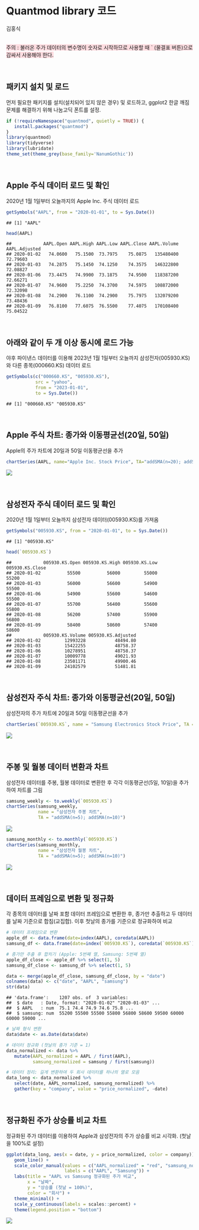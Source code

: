 Quantmod library 코드
================
김홍식

<br> <span style="background-color: #ffdce0"> 주의 : 불러온 주가
데이터의 변수명이 숫자로 시작하므로 사용할 때 \` (물결표 버튼)으로
감싸서 사용해야 한다. </span>

<br>

## 패키지 설치 및 로드

먼저 필요한 패키지를 설치(설치되어 있지 않은 경우) 및 로드하고, ggplot2
한글 깨짐 문제를 해결하기 위해 나눔고딕 폰트를 설정.

``` r
if (!requireNamespace("quantmod", quietly = TRUE)) {
   install.packages("quantmod")
}
library(quantmod)
library(tidyverse)
library(lubridate)
theme_set(theme_grey(base_family='NanumGothic'))
```

<br>

## Apple 주식 데이터 로드 및 확인

2020년 1월 1일부터 오늘까지의 Apple Inc. 주식 데이터 로드

``` r
getSymbols("AAPL", from = "2020-01-01", to = Sys.Date())
```

    ## [1] "AAPL"

``` r
head(AAPL)
```

    ##            AAPL.Open AAPL.High AAPL.Low AAPL.Close AAPL.Volume AAPL.Adjusted
    ## 2020-01-02   74.0600   75.1500  73.7975    75.0875   135480400      72.79603
    ## 2020-01-03   74.2875   75.1450  74.1250    74.3575   146322800      72.08827
    ## 2020-01-06   73.4475   74.9900  73.1875    74.9500   118387200      72.66271
    ## 2020-01-07   74.9600   75.2250  74.3700    74.5975   108872000      72.32098
    ## 2020-01-08   74.2900   76.1100  74.2900    75.7975   132079200      73.48436
    ## 2020-01-09   76.8100   77.6075  76.5500    77.4075   170108400      75.04522

<br>

## 아래와 같이 두 개 이상 동시에 로드 가능

야후 파이낸스 데이터를 이용해 2023년 1월 1일부터 오늘까지
삼성전자(005930.KS)와 다른 종목(000660.KS) 데이터 로드

``` r
getSymbols(c("000660.KS", "005930.KS"), 
           src = "yahoo", 
           from = "2023-01-01", 
           to = Sys.Date())
```

    ## [1] "000660.KS" "005930.KS"

<br>

## Apple 주식 차트: 종가와 이동평균선(20일, 50일)

Apple의 주가 차트에 20일과 50일 이동평균선을 추가

``` r
chartSeries(AAPL, name="Apple Inc. Stock Price", TA="addSMA(n=20); addSMA(n=50)")
```

![](주가-데이터-추출-및-차트그리기-R-markdown-_files/figure-gfm/apple-chart-1.png)<!-- -->

<br>

## 삼성전자 주식 데이터 로드 및 확인

2020년 1월 1일부터 오늘까지 삼성전자 데이터(005930.KS)를 가져옴

``` r
getSymbols("005930.KS", from = "2020-01-01", to = Sys.Date())
```

    ## [1] "005930.KS"

``` r
head(`005930.KS`)
```

    ##            005930.KS.Open 005930.KS.High 005930.KS.Low 005930.KS.Close
    ## 2020-01-02          55500          56000         55000           55200
    ## 2020-01-03          56000          56600         54900           55500
    ## 2020-01-06          54900          55600         54600           55500
    ## 2020-01-07          55700          56400         55600           55800
    ## 2020-01-08          56200          57400         55900           56800
    ## 2020-01-09          58400          58600         57400           58600
    ##            005930.KS.Volume 005930.KS.Adjusted
    ## 2020-01-02         12993228           48494.80
    ## 2020-01-03         15422255           48758.37
    ## 2020-01-06         10278951           48758.37
    ## 2020-01-07         10009778           49021.93
    ## 2020-01-08         23501171           49900.46
    ## 2020-01-09         24102579           51481.81

<br>

## 삼성전자 주식 차트: 종가와 이동평균선(20일, 50일)

삼성전자의 주가 차트에 20일과 50일 이동평균선을 추가

``` r
chartSeries(`005930.KS`, name = "Samsung Electronics Stock Price", TA = "addSMA(n=20); addSMA(n=50)")
```

![](주가-데이터-추출-및-차트그리기-R-markdown-_files/figure-gfm/samsung-chart-daily-1.png)<!-- -->

<br>

## 주봉 및 월봉 데이터 변환과 차트

삼성전자 데이터를 주봉, 월봉 데이터로 변환한 후 각각 이동평균선(5일,
10일)을 추가하여 차트를 그림

``` r
samsung_weekly <- to.weekly(`005930.KS`)
chartSeries(samsung_weekly, 
            name = "삼성전자 주봉 차트", 
            TA = "addSMA(n=5); addSMA(n=10)")
```

![](주가-데이터-추출-및-차트그리기-R-markdown-_files/figure-gfm/samsung-chart-weekly-1.png)<!-- -->

``` r
samsung_monthly <- to.monthly(`005930.KS`)
chartSeries(samsung_monthly, 
            name = "삼성전자 월봉 차트", 
            TA = "addSMA(n=5); addSMA(n=10)")
```

![](주가-데이터-추출-및-차트그리기-R-markdown-_files/figure-gfm/samsung-chart-monthly-1.png)<!-- -->

<br>

## 데이터 프레임으로 변환 및 정규화

각 종목의 데이터를 날짜 포함 데이터 프레임으로 변환한 후, 종가만
추출하고 두 데이터를 날짜 기준으로 합침(교집합). 이후 첫날의 종가를
기준으로 정규화하여 비교

``` r
# 데이터 프레임으로 변환
apple_df <- data.frame(date=index(AAPL), coredata(AAPL))
samsung_df <- data.frame(date=index(`005930.KS`), coredata(`005930.KS`))

# 종가만 추출 후 합치기 (Apple: 5번째 열, Samsung: 5번째 열)
apple_df_close <- apple_df %>% select(1, 5)
samsung_df_close <- samsung_df %>% select(1, 5)

data <- merge(apple_df_close, samsung_df_close, by = "date")
colnames(data) <- c("date", "AAPL", "samsung")
str(data)
```

    ## 'data.frame':    1207 obs. of  3 variables:
    ##  $ date   : Date, format: "2020-01-02" "2020-01-03" ...
    ##  $ AAPL   : num  75.1 74.4 74.9 74.6 75.8 ...
    ##  $ samsung: num  55200 55500 55500 55800 56800 58600 59500 60000 60000 59000 ...

``` r
# 날짜 형식 변환
data$date <- as.Date(data$date)

# 데이터 정규화 (첫날의 종가 기준 = 1)
data_normalized <- data %>%
   mutate(AAPL_normalized = AAPL / first(AAPL),
          samsung_normalized = samsung / first(samsung))

# 데이터 정리: 길게 변환하여 두 회사 데이터를 하나의 열로 모음
data_long <- data_normalized %>%
   select(date, AAPL_normalized, samsung_normalized) %>%
   gather(key = "company", value = "price_normalized", -date)
```

<br>

## 정규화된 주가 상승률 비교 차트

정규화된 주가 데이터를 이용하여 Apple과 삼성전자의 주가 상승률 비교
시각화. (첫날을 100%로 설정)

``` r
ggplot(data_long, aes(x = date, y = price_normalized, color = company)) +
   geom_line() +
   scale_color_manual(values = c("AAPL_normalized" = "red", "samsung_normalized" = "blue"),
                      labels = c("AAPL", "Samsung")) +
   labs(title = "AAPL vs Samsung 정규화된 주가 비교",
        x = "날짜",
        y = "상승률 (첫날 = 100%)",
        color = "회사") +
   theme_minimal() +
   scale_y_continuous(labels = scales::percent) +
   theme(legend.position = "bottom")
```

![](주가-데이터-추출-및-차트그리기-R-markdown-_files/figure-gfm/normalized-chart-1.png)<!-- -->
